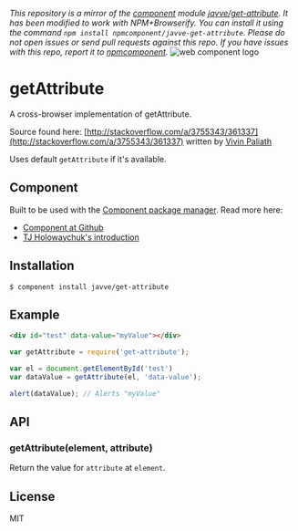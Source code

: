 *This repository is a mirror of the [component](http://component.io) module [javve/get-attribute](http://github.com/javve/get-attribute). It has been modified to work with NPM+Browserify. You can install it using the command `npm install npmcomponent/javve-get-attribute`. Please do not open issues or send pull requests against this repo. If you have issues with this repo, report it to [npmcomponent](https://github.com/airportyh/npmcomponent).*
![web component logo](http://i49.tinypic.com/e7nj9v.png)

# getAttribute

A cross-browser implementation of getAttribute.

Source found here: [http://stackoverflow.com/a/3755343/361337](http://stackoverflow.com/a/3755343/361337)
written by [Vivin Paliath](http://stackoverflow.com/users/263004/vivin-paliath)

Uses default `getAttribute` if it's available.

## Component
Built to be used with the [Component package manager](https://github.com/component/component). Read more here:
* [Component at Github](https://github.com/component/component)
* [TJ Holowaychuk's introduction](http://tjholowaychuk.com/post/27984551477/components)

## Installation

    $ component install javve/get-attribute

## Example

```html
<div id="test" data-value="myValue"></div>
```

```js
var getAttribute = require('get-attribute');

var el = document.getElementById('test')
var dataValue = getAttribute(el, 'data-value');

alert(dataValue); // Alerts "myValue"
```

## API

### getAttribute(element, attribute)

Return the value for `attribute` at `element`.

## License

MIT
